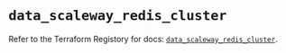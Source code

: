 # `data_scaleway_redis_cluster`

Refer to the Terraform Registory for docs: [`data_scaleway_redis_cluster`](https://registry.terraform.io/providers/scaleway/scaleway/2.19.0/docs/data-sources/redis_cluster).
